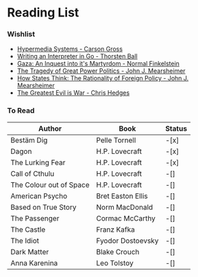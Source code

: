 # Reading List

### Wishlist

- [Hypermedia Systems - Carson Gross](https://www.amazon.com/dp/B0C9S88QV6/ref=sr_1_1)
- [Writing an Interpreter in Go - Thorsten Ball](https://www.amazon.com/Writing-Interpreter-Go-Thorsten-Ball/dp/3982016118/ref=sr_1_1)
- [Gaza: An Inquest into it's Martyrdom - Normal Finkelstein](https://www.amazon.com/Gaza-Finkelstein/dp/0520318331/ref=sr_1_1)
- [The Tragedy of Great Power Politics - John J. Mearsheimer](https://www.amazon.com/Tragedy-Great-Power-Politics-Updated/dp/0393349276/ref=sr_1_2)
- [How States Think: The Rationality of Foreign Policy - John J. Mearsheimer](https://www.amazon.com/Tragedy-Great-Power-Politics-Updated/dp/0393349276/ref=sr_1_2)
- [The Greatest Evil is War - Chris Hedges](https://www.amazon.com/Greatest-Evil-War-Chris-Hedges/dp/1644212935/ref=sr_1_3)

### To Read

| Author                  | Book              | Status |
| ----------------------- | ----------------- | ------ |
| Bestäm Dig              | Pelle Tornell     | -[x]   |
| Dagon                   | H.P. Lovecraft    | -[x]   |
| The Lurking Fear        | H.P. Lovecraft    | -[x]   |
| Call of Cthulu          | H.P. Lovecraft    | -[]    |
| The Colour out of Space | H.P. Lovecraft    | -[]    |
| American Psycho         | Bret Easton Ellis | -[]    |
| Based on True Story     | Norm MacDonald    | -[]    |
| The Passenger           | Cormac McCarthy   | -[]    |
| The Castle              | Franz Kafka       | -[]    |
| The Idiot               | Fyodor Dostoevsky | -[]    |
| Dark Matter             | Blake Crouch      | -[]    |
| Anna Karenina           | Leo Tolstoy       | -[]    |
